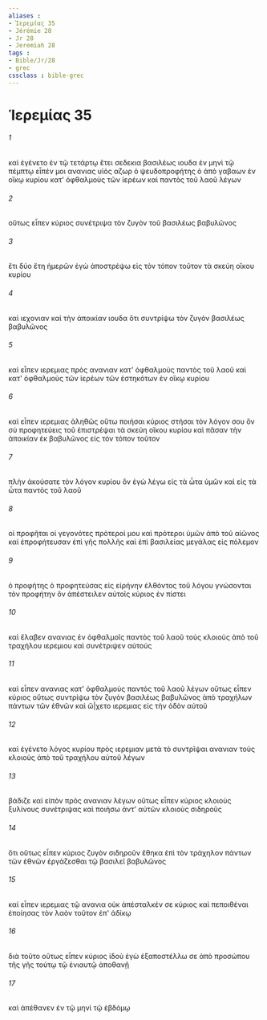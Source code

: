 ```yaml
---
aliases : 
- Ἱερεμίας 35
- Jérémie 28
- Jr 28
- Jeremiah 28
tags : 
- Bible/Jr/28
- grec
cssclass : bible-grec
---
```


# Ἱερεμίας 35

###### 1
καὶ ἐγένετο ἐν τῷ τετάρτῳ ἔτει σεδεκια βασιλέως ιουδα ἐν μηνὶ τῷ πέμπτῳ εἶπέν μοι ανανιας υἱὸς αζωρ ὁ ψευδοπροφήτης ὁ ἀπὸ γαβαων ἐν οἴκῳ κυρίου κατ' ὀφθαλμοὺς τῶν ἱερέων καὶ παντὸς τοῦ λαοῦ λέγων
###### 2
οὕτως εἶπεν κύριος συνέτριψα τὸν ζυγὸν τοῦ βασιλέως βαβυλῶνος
###### 3
ἔτι δύο ἔτη ἡμερῶν ἐγὼ ἀποστρέψω εἰς τὸν τόπον τοῦτον τὰ σκεύη οἴκου κυρίου
###### 4
καὶ ιεχονιαν καὶ τὴν ἀποικίαν ιουδα ὅτι συντρίψω τὸν ζυγὸν βασιλέως βαβυλῶνος
###### 5
καὶ εἶπεν ιερεμιας πρὸς ανανιαν κατ' ὀφθαλμοὺς παντὸς τοῦ λαοῦ καὶ κατ' ὀφθαλμοὺς τῶν ἱερέων τῶν ἑστηκότων ἐν οἴκῳ κυρίου
###### 6
καὶ εἶπεν ιερεμιας ἀληθῶς οὕτω ποιήσαι κύριος στήσαι τὸν λόγον σου ὃν σὺ προφητεύεις τοῦ ἐπιστρέψαι τὰ σκεύη οἴκου κυρίου καὶ πᾶσαν τὴν ἀποικίαν ἐκ βαβυλῶνος εἰς τὸν τόπον τοῦτον
###### 7
πλὴν ἀκούσατε τὸν λόγον κυρίου ὃν ἐγὼ λέγω εἰς τὰ ὦτα ὑμῶν καὶ εἰς τὰ ὦτα παντὸς τοῦ λαοῦ
###### 8
οἱ προφῆται οἱ γεγονότες πρότεροί μου καὶ πρότεροι ὑμῶν ἀπὸ τοῦ αἰῶνος καὶ ἐπροφήτευσαν ἐπὶ γῆς πολλῆς καὶ ἐπὶ βασιλείας μεγάλας εἰς πόλεμον
###### 9
ὁ προφήτης ὁ προφητεύσας εἰς εἰρήνην ἐλθόντος τοῦ λόγου γνώσονται τὸν προφήτην ὃν ἀπέστειλεν αὐτοῖς κύριος ἐν πίστει
###### 10
καὶ ἔλαβεν ανανιας ἐν ὀφθαλμοῖς παντὸς τοῦ λαοῦ τοὺς κλοιοὺς ἀπὸ τοῦ τραχήλου ιερεμιου καὶ συνέτριψεν αὐτούς
###### 11
καὶ εἶπεν ανανιας κατ' ὀφθαλμοὺς παντὸς τοῦ λαοῦ λέγων οὕτως εἶπεν κύριος οὕτως συντρίψω τὸν ζυγὸν βασιλέως βαβυλῶνος ἀπὸ τραχήλων πάντων τῶν ἐθνῶν καὶ ὤ|χετο ιερεμιας εἰς τὴν ὁδὸν αὐτοῦ
###### 12
καὶ ἐγένετο λόγος κυρίου πρὸς ιερεμιαν μετὰ τὸ συντρῖψαι ανανιαν τοὺς κλοιοὺς ἀπὸ τοῦ τραχήλου αὐτοῦ λέγων
###### 13
βάδιζε καὶ εἰπὸν πρὸς ανανιαν λέγων οὕτως εἶπεν κύριος κλοιοὺς ξυλίνους συνέτριψας καὶ ποιήσω ἀντ' αὐτῶν κλοιοὺς σιδηροῦς
###### 14
ὅτι οὕτως εἶπεν κύριος ζυγὸν σιδηροῦν ἔθηκα ἐπὶ τὸν τράχηλον πάντων τῶν ἐθνῶν ἐργάζεσθαι τῷ βασιλεῖ βαβυλῶνος
###### 15
καὶ εἶπεν ιερεμιας τῷ ανανια οὐκ ἀπέσταλκέν σε κύριος καὶ πεποιθέναι ἐποίησας τὸν λαὸν τοῦτον ἐπ' ἀδίκῳ
###### 16
διὰ τοῦτο οὕτως εἶπεν κύριος ἰδοὺ ἐγὼ ἐξαποστέλλω σε ἀπὸ προσώπου τῆς γῆς τούτῳ τῷ ἐνιαυτῷ ἀποθανῇ
###### 17
καὶ ἀπέθανεν ἐν τῷ μηνὶ τῷ ἑβδόμῳ
